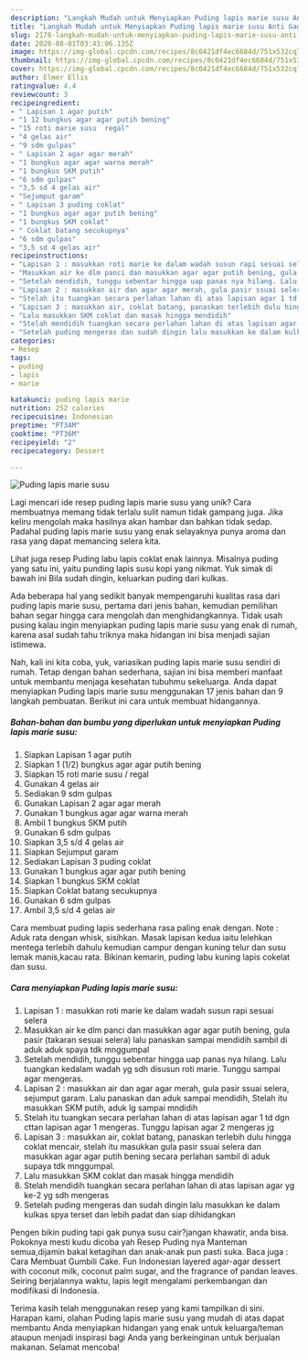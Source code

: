 ```yaml
---
description: "Langkah Mudah untuk Menyiapkan Puding lapis marie susu Anti Gagal"
title: "Langkah Mudah untuk Menyiapkan Puding lapis marie susu Anti Gagal"
slug: 2178-langkah-mudah-untuk-menyiapkan-puding-lapis-marie-susu-anti-gagal
date: 2020-08-01T03:43:06.135Z
image: https://img-global.cpcdn.com/recipes/8c0421df4ec6684d/751x532cq70/puding-lapis-marie-susu-foto-resep-utama.jpg
thumbnail: https://img-global.cpcdn.com/recipes/8c0421df4ec6684d/751x532cq70/puding-lapis-marie-susu-foto-resep-utama.jpg
cover: https://img-global.cpcdn.com/recipes/8c0421df4ec6684d/751x532cq70/puding-lapis-marie-susu-foto-resep-utama.jpg
author: Elmer Ellis
ratingvalue: 4.4
reviewcount: 3
recipeingredient:
- " Lapisan 1 agar putih"
- "1 12 bungkus agar agar putih bening"
- "15 roti marie susu  regal"
- "4 gelas air"
- "9 sdm gulpas"
- " Lapisan 2 agar agar merah"
- "1 bungkus agar agar warna merah"
- "1 bungkus SKM putih"
- "6 sdm gulpas"
- "3,5 sd 4 gelas air"
- "Sejumput garam"
- " Lapisan 3 puding coklat"
- "1 bungkus agar agar putih bening"
- "1 bungkus SKM coklat"
- " Coklat batang secukupnya"
- "6 sdm gulpas"
- "3,5 sd 4 gelas air"
recipeinstructions:
- "Lapisan 1 : masukkan roti marie ke dalam wadah susun rapi sesuai selera"
- "Masukkan air ke dlm panci dan masukkan agar agar putih bening, gula pasir (takaran sesuai selera) lalu panaskan sampai mendidih sambil di aduk aduk spaya tdk mnggumpal"
- "Setelah mendidih, tunggu sebentar hingga uap panas nya hilang. Lalu tuangkan kedalam wadah yg sdh disusun roti marie. Tunggu sampai agar mengeras."
- "Lapisan 2 : masukkan air dan agar agar merah, gula pasir ssuai selera, sejumput garam. Lalu panaskan dan aduk sampai mendidih, Stelah itu masukkan SKM putih, aduk lg sampai mndidih"
- "Stelah itu tuangkan secara perlahan lahan di atas lapisan agar 1 td dgn cttan lapisan agar 1 mengeras. Tunggu lapisan agar 2 mengeras jg"
- "Lapisan 3 : masukkan air, coklat batang, panaskan terlebih dulu hingga coklat mencair, stelah itu masukkan gula pasir ssuai selera dan masukkan agar agar putih bening secara perlahan sambil di aduk supaya tdk mnggumpal."
- "Lalu masukkan SKM coklat dan masak hingga mendidih"
- "Stelah mendidih tuangkan secara perlahan lahan di atas lapisan agar yg ke-2 yg sdh mengeras"
- "Setelah puding mengeras dan sudah dingin lalu masukkan ke dalam kulkas spya terset dan lebih padat dan siap dihidangkan"
categories:
- Resep
tags:
- puding
- lapis
- marie

katakunci: puding lapis marie 
nutrition: 252 calories
recipecuisine: Indonesian
preptime: "PT34M"
cooktime: "PT36M"
recipeyield: "2"
recipecategory: Dessert

---
```



![Puding lapis marie susu](https://img-global.cpcdn.com/recipes/8c0421df4ec6684d/751x532cq70/puding-lapis-marie-susu-foto-resep-utama.jpg)

Lagi mencari ide resep puding lapis marie susu yang unik? Cara membuatnya memang tidak terlalu sulit namun tidak gampang juga. Jika keliru mengolah maka hasilnya akan hambar dan bahkan tidak sedap. Padahal puding lapis marie susu yang enak selayaknya punya aroma dan rasa yang dapat memancing selera kita.

Lihat juga resep Puding labu lapis coklat enak lainnya. Misalnya puding yang satu ini, yaitu punding lapis susu kopi yang nikmat. Yuk simak di bawah ini Bila sudah dingin, keluarkan puding dari kulkas.

Ada beberapa hal yang sedikit banyak mempengaruhi kualitas rasa dari puding lapis marie susu, pertama dari jenis bahan, kemudian pemilihan bahan segar hingga cara mengolah dan menghidangkannya. Tidak usah pusing kalau ingin menyiapkan puding lapis marie susu yang enak di rumah, karena asal sudah tahu triknya maka hidangan ini bisa menjadi sajian istimewa.


Nah, kali ini kita coba, yuk, variasikan puding lapis marie susu sendiri di rumah. Tetap dengan bahan sederhana, sajian ini bisa memberi manfaat untuk membantu menjaga kesehatan tubuhmu sekeluarga. Anda dapat menyiapkan Puding lapis marie susu menggunakan 17 jenis bahan dan 9 langkah pembuatan. Berikut ini cara untuk membuat hidangannya.

<!--inarticleads1-->

##### Bahan-bahan dan bumbu yang diperlukan untuk menyiapkan Puding lapis marie susu:

1. Siapkan  Lapisan 1 agar putih
1. Siapkan 1 (1/2) bungkus agar agar putih bening
1. Siapkan 15 roti marie susu / regal
1. Gunakan 4 gelas air
1. Sediakan 9 sdm gulpas
1. Gunakan  Lapisan 2 agar agar merah
1. Gunakan 1 bungkus agar agar warna merah
1. Ambil 1 bungkus SKM putih
1. Gunakan 6 sdm gulpas
1. Siapkan 3,5 s/d 4 gelas air
1. Siapkan Sejumput garam
1. Sediakan  Lapisan 3 puding coklat
1. Gunakan 1 bungkus agar agar putih bening
1. Siapkan 1 bungkus SKM coklat
1. Siapkan  Coklat batang secukupnya
1. Gunakan 6 sdm gulpas
1. Ambil 3,5 s/d 4 gelas air


Cara membuat puding lapis sederhana rasa paling enak dengan. Note : Aduk rata dengan whisk, sisihkan. Masak lapisan kedua iaitu lelehkan mentega terlebih dahulu kemudian campur dengan kuning telur dan susu lemak manis,kacau rata. Bikinan kemarin, puding labu kuning lapis cokelat dan susu. 

<!--inarticleads2-->

##### Cara menyiapkan Puding lapis marie susu:

1. Lapisan 1 : masukkan roti marie ke dalam wadah susun rapi sesuai selera
1. Masukkan air ke dlm panci dan masukkan agar agar putih bening, gula pasir (takaran sesuai selera) lalu panaskan sampai mendidih sambil di aduk aduk spaya tdk mnggumpal
1. Setelah mendidih, tunggu sebentar hingga uap panas nya hilang. Lalu tuangkan kedalam wadah yg sdh disusun roti marie. Tunggu sampai agar mengeras.
1. Lapisan 2 : masukkan air dan agar agar merah, gula pasir ssuai selera, sejumput garam. Lalu panaskan dan aduk sampai mendidih, Stelah itu masukkan SKM putih, aduk lg sampai mndidih
1. Stelah itu tuangkan secara perlahan lahan di atas lapisan agar 1 td dgn cttan lapisan agar 1 mengeras. Tunggu lapisan agar 2 mengeras jg
1. Lapisan 3 : masukkan air, coklat batang, panaskan terlebih dulu hingga coklat mencair, stelah itu masukkan gula pasir ssuai selera dan masukkan agar agar putih bening secara perlahan sambil di aduk supaya tdk mnggumpal.
1. Lalu masukkan SKM coklat dan masak hingga mendidih
1. Stelah mendidih tuangkan secara perlahan lahan di atas lapisan agar yg ke-2 yg sdh mengeras
1. Setelah puding mengeras dan sudah dingin lalu masukkan ke dalam kulkas spya terset dan lebih padat dan siap dihidangkan


Pengen bikin puding tapi gak punya susu cair?jangan khawatir, anda bisa. Pokoknya mesti kudu dicoba yah Resep Puding nya Manteman semua,dijamin bakal ketagihan dan anak-anak pun pasti suka. Baca juga : Cara Membuat Gumbili Cake. Fun Indonesian layered agar-agar dessert with coconut milk, coconut palm sugar, and the fragrance of pandan leaves. Seiring berjalannya waktu, lapis legit mengalami perkembangan dan modifikasi di Indonesia. 

Terima kasih telah menggunakan resep yang kami tampilkan di sini. Harapan kami, olahan Puding lapis marie susu yang mudah di atas dapat membantu Anda menyiapkan hidangan yang enak untuk keluarga/teman ataupun menjadi inspirasi bagi Anda yang berkeinginan untuk berjualan makanan. Selamat mencoba!
